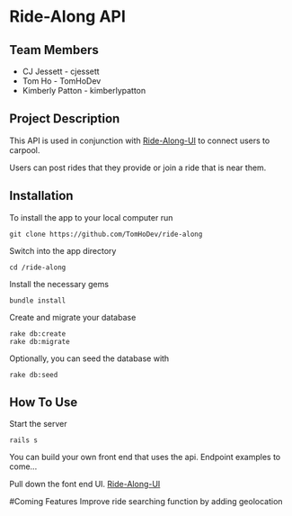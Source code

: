 # Ride-Along API 

## Team Members

- CJ Jessett - cjessett
- Tom Ho - TomHoDev
- Kimberly Patton - kimberlypatton

## Project Description

This API is used in conjunction with [Ride-Along-UI](https://github.com/TomHoDev/ride-along-ui) to connect users to carpool. 

Users can post rides that they provide or join a ride that is near them. 

## Installation 
To install the app to your local computer run

    git clone https://github.com/TomHoDev/ride-along

Switch into the app directory

    cd /ride-along

Install the necessary gems

    bundle install

Create and migrate your database

    rake db:create
    rake db:migrate

Optionally, you can seed the database with 

    rake db:seed

## How To Use
Start the server

    rails s 

You can build your own front end that uses the api. 
Endpoint examples to come...

Pull down the font end UI. [Ride-Along-UI](https://github.com/TomHoDev/ride-along-ui)

#Coming Features
Improve ride searching function by adding geolocation


